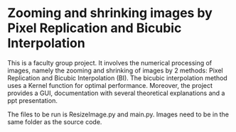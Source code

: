 # Zooming and shrinking images by Pixel Replication and Bicubic Interpolation
This is a faculty group project. It involves the numerical processing of images, namely the zooming and shrinking of images by 2 methods: Pixel Replication and Bicubic Interpolation (BI). The bicubic interpolation method uses a Kernel function for optimal performance. Moreover, the project provides a GUI, documentation with several theoretical explanations and a ppt presentation.

The files to be run is ResizeImage.py and main.py.
Images need to be in the same folder as the source code.
